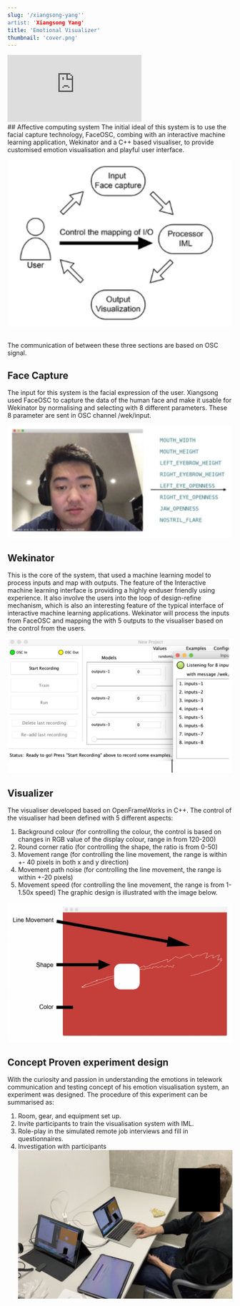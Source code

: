 ```yaml
---
slug: '/xiangsong-yang''
artist: 'Xiangsong Yang'
title: 'Emotional Visualizer'
thumbnail: 'cover.png'
---
```

<div class="video-container">
  <iframe src="https://youtu.be/ByVcCXy-KTw" frameborder="0" allow="accelerometer; autoplay; encrypted-media; gyroscope; picture-in-picture" allowfullscreen></iframe>
</div>
## Affective computing system
The initial ideal of this system is to use the facial capture technology, FaceOSC, combing with an
interactive machine learning application, Wekinator and a C++ based visualiser, to provide
customised emotion visualisation and playful user interface. 

![System map](system_map.JPG)

<br />
The communication of between these three sections are based on OSC signal. 


## Face Capture
The input for this system is the facial expression of the user. Xiangsong used FaceOSC to capture
the data of the human face and make it usable for Wekinator by normalising and selecting with 8
different parameters. These 8 parameter are sent in OSC channel /wek/input.

![Input](INPUT.JPG)
## Wekinator
This is the core of the system, that used a machine learning model to process inputs and map
with outputs. The feature of the Interactive machine learning interface is providing a highly enduser friendly using experience. It also involve the users into the loop of design-refine mechanism,
which is also an interesting feature of the typical interface of interactive machine learning
applications.
Wekinator will process the inputs from FaceOSC and mapping the with 5 outputs to the visualiser
based on the control from the users.


![Wekinator interface](Wekinator.JPG)

## Visualizer
The visualiser developed based on OpenFrameWorks in C++.
The control of the visualiser had been defined with 5 different aspects:
1. Background colour (for controlling the colour, the control is based on changes in RGB
value of the display colour, range in from 120-200)
2. Round corner ratio (for controlling the shape, the ratio is from 0-50)
3. Movement range (for controlling the line movement, the range is within +- 40 pixels in
both x and y direction)
4. Movement path noise (for controlling the line movement, the range is within +-20 pixels)
5. Movement speed (for controlling the line movement, the range is from 1-1.50x speed)
The graphic design is illustrated with the image below.

![Graphic design](Graphic.JPG)

## Concept Proven experiment design
With the curiosity and passion in understanding the emotions in telework communication and
testing concept of his emotion visualisation system, an experiment was designed.
The procedure of this experiment can be summarised as:
1. Room, gear, and equipment set up.
2. Invite participants to train the visualisation system with IML.
3. Role-play in the simulated remote job interviews and fill in questionnaires.
4. Investigation with participants
![Study Setup](setup.JPG)
